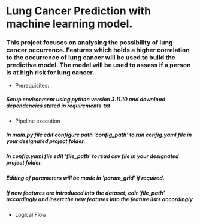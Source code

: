 # Lung Cancer Prediction with machine learning model.
### This project focuses on analysing the possibility of lung cancer occurrence. Features which holds a higher correlation to the occurrence of lung cancer will be used to build the predictive model. The model will be used to assess if a person is at high risk for lung cancer.

* Prerequisites:
##### Setup environment using python version 3.11.10 and download dependencies stated in requirements.txt

* Pipeline execution
##### In main.py file edit configure path 'config_path' to run config.yaml file in your designated project folder.
##### In config.yaml file edit 'file_path' to read csv file in your designated project folder.
##### Editing of parameters will be made in 'param_grid' if required.
##### If new features are introduced into the dataset, edit 'file_path' accordingly and insert the new features into the feature lists accordingly.

* Logical Flow
##### 

